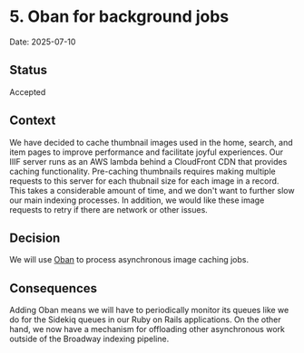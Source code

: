 # 5. Oban for background jobs

Date: 2025-07-10

## Status

Accepted

## Context

We have decided to cache thumbnail images used in the home, search, and item pages
to improve performance and facilitate joyful experiences. Our IIIF server
runs as an AWS lambda behind a CloudFront CDN that provides caching functionality.
Pre-caching thumbnails requires making multiple requests to this server for each
thubnail size for each image in a record. This takes a considerable amount of time,
and we don't want to further slow our main indexing processes. In addition, we would
like these image requests to retry if there are network or other issues.

## Decision

We will use [Oban](https://github.com/oban-bg/oban) to process asynchronous image caching jobs.

## Consequences

Adding Oban means we will have to periodically monitor its queues like we do
for the Sidekiq queues in our Ruby on Rails applications. On the other hand, we
now have a mechanism for offloading other asynchronous work outside of the
Broadway indexing pipeline.

